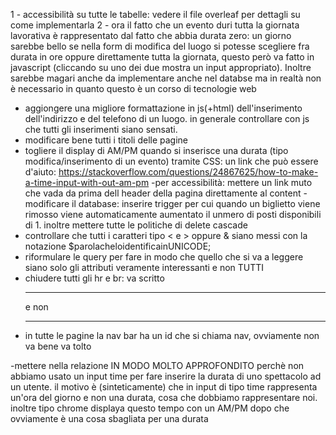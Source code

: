 1 - accessibilità su tutte le tabelle: vedere il file overleaf per dettagli su come implementarla
2 - ora il fatto che un evento duri tutta la giornata lavorativa è rappresentato dal fatto che abbia durata zero: un giorno sarebbe bello se nella form di modifica del luogo si potesse scegliere fra durata in ore oppure direttamente tutta la giornata, questo però va fatto in javascript (cliccando su uno dei due mostra un input appropriato). Inoltre sarebbe magari anche da implementare anche nel databse ma in realtà non è necessario in quanto questo è un corso di tecnologie web
- aggiongere una migliore formattazione in js(+html) dell'inserimento dell'indirizzo e del telefono di un luogo. in generale controllare con js che tutti gli inserimenti siano sensati.
- modificare bene tutti i titoli delle pagine
- togliere il display di AM/PM quando si inserisce una durata (tipo modifica/inserimento di un evento) tramite CSS: un link che può essere d'aiuto: https://stackoverflow.com/questions/24867625/how-to-make-a-time-input-with-out-am-pm
-per accessibilità: mettere un link muto che vada da prima dell header della pagina direttamente al content
-modificare il database: inserire trigger per cui quando un biglietto viene rimosso viene automaticamente aumentato il unmero di posti disponibili di 1. inoltre mettere tutte le politiche di delete cascade
- controllare che tutti i caratteri tipo < e > oppure & siano messi con la notazione $parolacheloidentificainUNICODE;
- riformulare le query per fare in modo che quello che si va a leggere siano solo gli attributi veramente interessanti e non TUTTI
- chiudere tutti gli hr e br: va scritto <hr /> e non <hr>
- in tutte le pagine la nav bar ha un id che si chiama nav, ovviamente non va bene va tolto

-mettere nella relazione IN MODO MOLTO APPROFONDITO perchè non abbiamo usato un input time per fare inserire la durata di uno spettacolo ad un utente. il motivo è (sinteticamente) che in input di tipo time rappresenta un'ora del giorno e non una durata, cosa che dobbiamo rappresentare noi. inoltre tipo chrome displaya questo tempo con un AM/PM dopo che ovviamente è una cosa sbagliata per una durata
